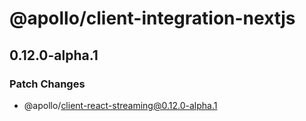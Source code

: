 # @apollo/client-integration-nextjs

## 0.12.0-alpha.1

### Patch Changes

- @apollo/client-react-streaming@0.12.0-alpha.1
